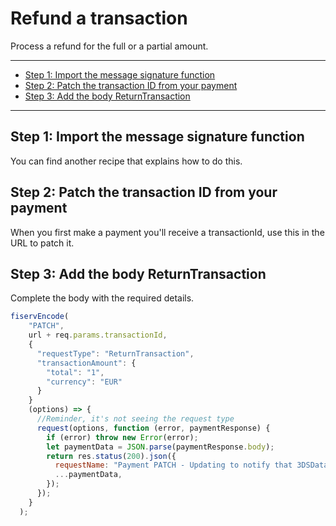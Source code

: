 # Refund a transaction

Process a refund for the full or a partial amount.

---

- [Step 1: Import the message signature function](#step-1-import-message-signature-function)
- [Step 2: Patch the transaction ID from your payment](#step-2-patch-transaction-id-from-payment)
- [Step 3: Add the body ReturnTransaction](#step-3-add-body-return-transaction)

---

## Step 1: Import the message signature function

You can find another recipe that explains how to do this.

## Step 2: Patch the transaction ID from your payment

When you first make a payment you'll receive a transactionId, use this in the URL to patch it.

## Step 3: Add the body ReturnTransaction

Complete the body with the required details.

```javascript
fiservEncode(
    "PATCH",
    url + req.params.transactionId,
    {
      "requestType": "ReturnTransaction",
      "transactionAmount": {
        "total": "1",
        "currency": "EUR"
      }
    }
    (options) => {
      //Reminder, it's not seeing the request type
      request(options, function (error, paymentResponse) {
        if (error) throw new Error(error);
        let paymentData = JSON.parse(paymentResponse.body);
        return res.status(200).json({
          requestName: "Payment PATCH - Updating to notify that 3DSData has been received by the 3DSMethod",
          ...paymentData,
        });
      });
    }
  );
 ``` 
